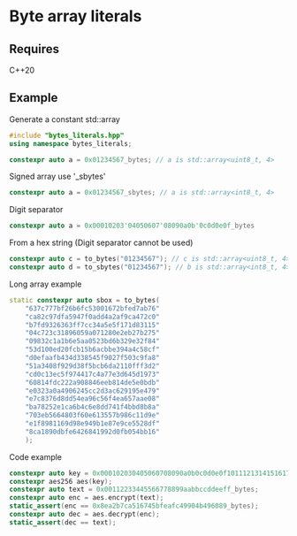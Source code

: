 # Byte array literals

## Requires
C++20

## Example
Generate a constant std::array
```C++
#include "bytes_literals.hpp"
using namespace bytes_literals;

constexpr auto a = 0x01234567_bytes; // a is std::array<uint8_t, 4>
```

Signed array use '_sbytes'
```C++
constexpr auto a = 0x01234567_sbytes; // a is std::array<int8_t, 4>
```

Digit separator
```C++
constexpr auto a = 0x00010203'04050607'08090a0b'0c0d0e0f_bytes
```

From a hex string (Digit separator cannot be used)
```C++
constexpr auto c = to_bytes("01234567"); // c is std::array<uint8_t, 4>
constexpr auto d = to_sbytes("01234567"); // b is std::array<int8_t, 4>
```

Long array example
```C++
static constexpr auto sbox = to_bytes(
    "637c777bf26b6fc53001672bfed7ab76"
    "ca82c97dfa5947f0add4a2af9ca472c0"
    "b7fd9326363ff7cc34a5e5f171d83115"
    "04c723c31896059a071280e2eb27b275"
    "09832c1a1b6e5aa0523bd6b329e32f84"
    "53d100ed20fcb15b6acbbe394a4c58cf"
    "d0efaafb434d338545f9027f503c9fa8"
    "51a3408f929d38f5bcb6da2110fff3d2"
    "cd0c13ec5f974417c4a77e3d645d1973"
    "60814fdc222a908846eeb814de5e0bdb"
    "e0323a0a4906245cc2d3ac629195e479"
    "e7c8376d8dd54ea96c56f4ea657aae08"
    "ba78252e1ca6b4c6e8dd741f4bbd8b8a"
    "703eb5664803f60e613557b986c11d9e"
    "e1f8981169d98e949b1e87e9ce5528df"
    "8ca1890dbfe6426841992d0fb054bb16"
    );
```

Code example
```C++
constexpr auto key = 0x000102030405060708090a0b0c0d0e0f101112131415161718191a1b1c1d1e1f_bytes;
constexpr aes256 aes(key);
constexpr auto text = 0x00112233445566778899aabbccddeeff_bytes;
constexpr auto enc = aes.encrypt(text);
static_assert(enc == 0x8ea2b7ca516745bfeafc49904b496089_bytes);
constexpr auto dec = aes.decrypt(enc);
static_assert(dec == text);
```
